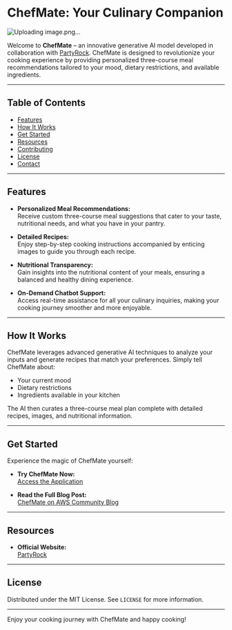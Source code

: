 # ChefMate: Your Culinary Companion

![Uploading image.png…]()

Welcome to **ChefMate** – an innovative generative AI model developed in collaboration with [PartyRock](https://partyrock.aws). ChefMate is designed to revolutionize your cooking experience by providing personalized three-course meal recommendations tailored to your mood, dietary restrictions, and available ingredients.

---

## Table of Contents

- [Features](#features)
- [How It Works](#how-it-works)
- [Get Started](#get-started)
- [Resources](#resources)
- [Contributing](#contributing)
- [License](#license)
- [Contact](#contact)

---

## Features

- **Personalized Meal Recommendations:**  
  Receive custom three-course meal suggestions that cater to your taste, nutritional needs, and what you have in your pantry.

- **Detailed Recipes:**  
  Enjoy step-by-step cooking instructions accompanied by enticing images to guide you through each recipe.

- **Nutritional Transparency:**  
  Gain insights into the nutritional content of your meals, ensuring a balanced and healthy dining experience.

- **On-Demand Chatbot Support:**  
  Access real-time assistance for all your culinary inquiries, making your cooking journey smoother and more enjoyable.

---

## How It Works

ChefMate leverages advanced generative AI techniques to analyze your inputs and generate recipes that match your preferences. Simply tell ChefMate about:
- Your current mood
- Dietary restrictions
- Ingredients available in your kitchen

The AI then curates a three-course meal plan complete with detailed recipes, images, and nutritional information.

---

## Get Started

Experience the magic of ChefMate yourself:

- **Try ChefMate Now:**  
  [Access the Application](https://partyrock.aws/u/lana-k/C9zYF7FpM/ChefMate)

- **Read the Full Blog Post:**  
  [ChefMate on AWS Community Blog](https://community.aws/content/2dBprSx17kdT4dsWnJ29IKicmTd/chefmate)

---

## Resources

- **Official Website:**  
  [PartyRock](https://partyrock.aws)

---

## License

Distributed under the MIT License. See `LICENSE` for more information.

---

Enjoy your cooking journey with ChefMate and happy cooking!
